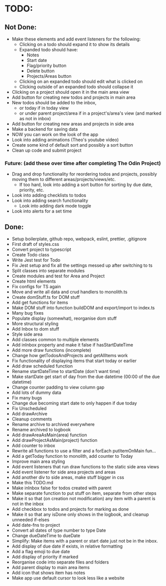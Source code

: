 # TODO:

## Not Done:

-   Make these elements and add event listeners for the following:
    -   Clicking on a todo should expand it to show its details
    -   Expanded todo should have:
        -   Notes
        -   Start date
        -   Flag/priority button
        -   Delete button
        -   Projects/Areas button
    -   Clicking on an expanded todo should edit what is clicked on
    -   Clicking outside of an expanded todo should collapse it
-   Clicking on a project should open it in the main area view
-   Add button for creating new todos and projects in main area
-   New todos should be added to the inbox,
    -   or today if in today view
    -   or under parent project/area if in a project's/area's view (and marked as not in inbox)
-   Add button for creating new areas and projects in side area
-   Make a backend for saving data
-   NOW you can work on the look of the app
-   Look into adding animations (Theo's youtube video)
-   Create some kind of default sort and possibly a sort button
-   Clean up code and submit project

### Future: (add these over time after completing The Odin Project)

-   Drag and drop functionality for reordering todos and projects, possibly moving them to different areas/projects/views/etc.
    -   If too hard, look into adding a sort button for sorting by due date, priority, etc.
-   Look into adding checklists to todos
-   Look into adding search functionality
    -   Look into adding dark mode toggle
-   Look into alerts for a set time

## Done:

-   Setup boilerplate, github repo, webpack, eslint, prettier, .gitignore
-   First draft of styles.css
-   Convert project to typescript
-   Create Todo class
-   Write Jest test for Todo
-   Fix Jest setup and fix all the settings messed up after switching to ts
-   Split classes into separate modules
-   Create modules and test for Area and Project
-   Create html elements
-   Fix configs for TS again
-   Move and write all data and crud handlers to monolith.ts
-   Create domStuff.ts for DOM stuff
-   Add get functions for items
-   Make DOM stuff into function buildDOM and export/import to index.ts
-   Many bug fixes
-   Populate display (somewhat), reorganise dom stuff
-   More structural styling
-   Add Inbox to dom stuff
-   Style side area
-   Add classes common to multiple elements
-   Add inInbox property and make it false if hasStartDateTime
-   Add more draw functions (incomplete)
-   Change how getTodosAndProjects and getAllItems work
-   Fix functionality of displaying items that start today or earlier
-   Add draw scheduled function
-   Rename startDateTime to startDate (don't want time)
-   Make startDate get start of day from the due datetime (00:00 of the due datetime)
-   Change counter padding to view column gap
-   Add lots of dummy data
-   Fix many bugs
-   Change due becoming start date to only happen if due today
-   Fix Unscheduled
-   Add drawArchive
-   Cleanup comments
-   Rename archive to archived everywhere
-   Rename archived to logbook
-   Add drawAreaAsMain(area) function
-   Add drawProjectAsMain(project) function
-   Add counter to inbox
-   Rewrite all functions to use a filter and a forEach putItemOnMain fun…
-   Add a getToday function to monolith, add counter to Today
-   Improve main area styling
-   Add event listeners that run draw functions to the static side area views
-   Add event listener for side area projects and areas
-   Add another div to side areas, make stuff bigger in css
-   Make this TODO.md
-   Make inInbox false for todos created with parent
-   Make separate function to put stuff on item, separate from other steps
-   Make it so that (on creation not modification) any item with a parent is not in the inbox
-   Add checkbox to todos and projects for marking as done
-   Make it so that any isDone only shows in the logbook, and cleanup unneeded if-elses
-   Add date-fns to project
-   Convert all dates of type number to type Date
-   Change dueDateTime to dueDate
-   Simplify: Make items with a parent or start date just not be in the inbox.
-   Add display of due date if exists, in relative formatting
-   Add a flag emoji to due date
-   Add display of priority if marked
-   Reorganise code into separate files and folders
-   Add parent display to main area items
-   Add icon that shows item has notes
-   Make app use default cursor to look less like a website
